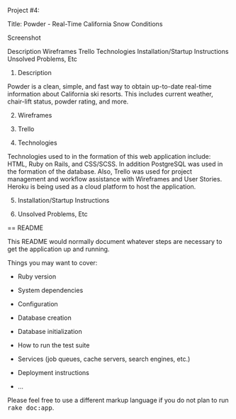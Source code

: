 Project #4:

Title:  Powder - Real-Time California Snow Conditions

Screenshot

Description
Wireframes
Trello
Technologies
Installation/Startup Instructions
Unsolved Problems, Etc


1. Description

Powder is a clean, simple, and fast way to obtain up-to-date real-time information about California ski resorts.  This includes current weather, chair-lift status, powder rating, and more.


2. Wireframes

3. Trello

4. Technologies

Technologies used to in the formation of this web application include: HTML, Ruby on Rails, and CSS/SCSS. In addition PostgreSQL was used in the formation of the database. Also, Trello was used for project management and workflow assistance with Wireframes and User Stories. Heroku is being used as a cloud platform to host the application.


5. Installation/Startup Instructions

6. Unsolved Problems, Etc






== README

This README would normally document whatever steps are necessary to get the
application up and running.

Things you may want to cover:

* Ruby version

* System dependencies

* Configuration

* Database creation

* Database initialization

* How to run the test suite

* Services (job queues, cache servers, search engines, etc.)

* Deployment instructions

* ...


Please feel free to use a different markup language if you do not plan to run
<tt>rake doc:app</tt>.
